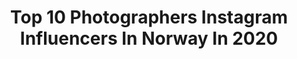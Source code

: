 ---
title: Top 10 Photographers Instagram Influencers In Norway In 2020
description: >-
  Find top photographers Instagram influencers in Norway in 2020. Most popular hashtags: #norway #lofoten #iceland #photography.
platform: Instagram
profiles:
  - username: "majamoan"
    fullname: >-
      Maja Moan
    location: "Norway"
    followers: 12368
    engagement: 569
    commentsToLikes: 0.145737
    id: ck1385lcyel7x0i1977nwigj6
    verified: false
    hashtags: "#nature, #goldinterior, #photography, #photoshoot"
  - username: "damianpt.no"
    fullname: >-
      🇵🇱•Damian•🇳🇴
    location: "Norway"
    followers: 184480
    engagement: 389
    commentsToLikes: 0.017690
    id: ck5c3emjez64i0i11f7cce85o
    verified: false
    hashtags: "#friday, #personaltrainer, #stayfit, #nikon"
  - username: "oscar_johansen"
    fullname: >-
      OSCAR ╳JOHANSEN / Fitness
    location: "Norway"
    followers: 3184
    engagement: 923
    commentsToLikes: 0.169893
    id: ck14kw62jrm9x0i190b36msvx
    verified: false
    hashtags: "#inspiration, #photographer, #creativity, #alphalete"
  - username: "perheimly"
    fullname: >-
      perheimly
    location: "Norway"
    followers: 15339
    engagement: 579
    commentsToLikes: 0.024832
    id: ck5hl6njdjnxl0i111i5ekduz
    verified: false
    hashtags: "#kitschpainter, #window, #corona, #iceland"
  - username: "hansgunnaraslaksen"
    fullname: >-
      Hans Gunnar Aslaksen
    location: "Norway"
    followers: 31831
    engagement: 859
    commentsToLikes: 0.075973
    id: ck15q3rx60ye60i19y56g75ld
    verified: false
    hashtags: "#exploreourearth, #norgefoto, #nationalearth, #passionpassport"
  - username: "kflathaug"
    fullname: >-
      Kenneth Flathaug Photography
    location: "Norway"
    followers: 12795
    engagement: 1347
    commentsToLikes: 0.060574
    id: ck0u9mc1ba3mt0i19p8rq88x8
    verified: false
    hashtags: ""
  - username: "christineidephotography"
    fullname: >-
      Elopement Photographer Norway
    location: "Norway"
    followers: 6658
    engagement: 391
    commentsToLikes: 0.037168
    id: ck5hgnff13qfh0i11fa93xkvb
    verified: false
    hashtags: "#lofoten, #adventuresenja, #elopementnorway, #junebugweddings"
  - username: "morten_munthe"
    fullname: >-
      Morten Munthe
    location: "Norway"
    followers: 14599
    engagement: 1268
    commentsToLikes: 0.054492
    id: ck14km5jxq7010i19b7rd70nb
    verified: false
    hashtags: ""
  - username: "geir_ketil_haga"
    fullname: >-
      Geir Ketil Haga 🇳🇴
    location: "Norway"
    followers: 9992
    engagement: 1181
    commentsToLikes: 0.069125
    id: ck15u37fhl7ds0i19vcpmeui6
    verified: false
    hashtags: "#japanlighthouseclub, #sculpture, #trinitychurch, #arendal"
  - username: "vsiras"
    fullname: >-
      Vasilis • The Daily Traveller
    location: "Norway"
    followers: 7222
    engagement: 1052
    commentsToLikes: 0.134536
    id: ck0tvhwhebfci0i19tzin1fd1
    verified: false
    hashtags: "#igersiceland, #hotelsandresorts, #acropolis, #aroundiceland"
---